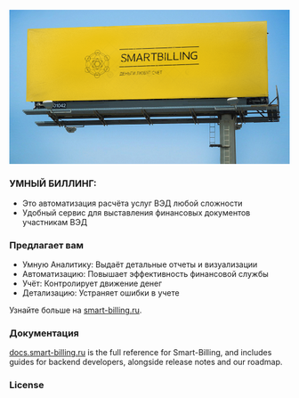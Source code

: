 ![Alt text](static/images/banner-96x96.png?raw=true "smart-billing")

### УМНЫЙ БИЛЛИНГ: 
* Это автоматизация расчёта услуг ВЭД любой сложности
* Удобный сервис для выставления финансовых документов участникам ВЭД

### Предлагает вам
* Умную Аналитику: Выдаёт детальные отчеты и визуализации
* Автоматизацию: Повышает эффективность финансовой службы
* Учёт: Контролирует движение денег
* Детализацию:  Устраняет ошибки в учете

Узнайте больше на [smart-billing.ru](https://smart-billing.ru/).

### Документация

[docs.smart-billing.ru](https://docs.smart-billing.ru/) is the full reference for Smart-Billing, and includes guides for backend developers, alongside release notes and our roadmap.

### License

